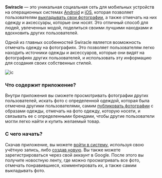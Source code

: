 **Swiracle** — это уникальная социальная сеть для мобильных устройств на операционных системах [Android](http://en.wikipedia.org/wiki/ru:Android) и [iOS](http://en.wikipedia.org/wiki/ru:IOS), которая позволяет пользователям [выкладывать свои фотографии](https://wiki.yandex.ru/swiracle/publikacija-foto/), а также отмечать на них одежду и аксессуары, которые они носят. Это отличный способ для людей, увлеченных модой, поделиться своими лучшими находками и вдохновить других пользователей.

Одной из главных особенностей Swiracle является возможность отмечать одежду на фотографиях. Это позволяет пользователям легко находить источники одежды и аксессуаров, которые они видят на фотографиях других пользователей, и использовать эту информацию для создания своих собственных стилей.

![ic](/swiracle/.files/iclauncher.png)

### Что содержит приложение?

Внутри приложения вы сможете просмотривать фотографии других пользователей, искать фото с определенной одеждой, которая была отмечена другими пользователями, самим [публиковать фотографии](Publication.md) с образами одежды, отмечать на фото одежду, которую носети, и связывать ее с определенными брендами, чтобы другие пользователи могли легко найти и купить желаемый товар.

### С чего начать?

Скачав приложение, вы можете [войти в систему](Authorization.md), используя свою учётную запись, либо [создав новую](https://wiki.yandex.ru/swiracle/sozdanie-uchetnojj-zapisi/). Вы также можете зарегистрироваться через свой аккаунт в Google. После этого вы получите новостную ленту, где можно просматривать все фото, отмечать понравившиеся, комментировать их, а также самим выкладывать фото.
